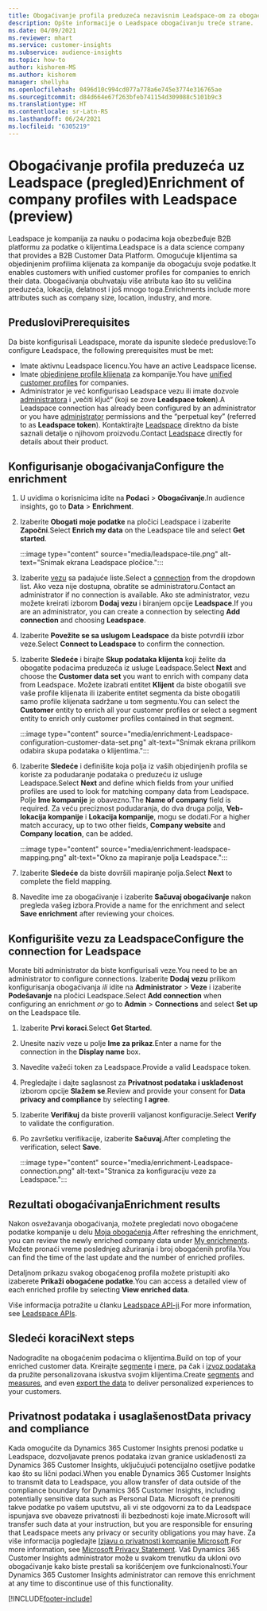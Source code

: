 ```yaml
---
title: Obogaćivanje profila preduzeća nezavisnim Leadspace-om za obogaćivanje
description: Opšte informacije o Leadspace obogaćivanju treće strane.
ms.date: 04/09/2021
ms.reviewer: mhart
ms.service: customer-insights
ms.subservice: audience-insights
ms.topic: how-to
author: kishorem-MS
ms.author: kishorem
manager: shellyha
ms.openlocfilehash: 0496d10c994cd077a778a6e745e3774e316765ae
ms.sourcegitcommit: d84d664e67f263bfeb741154d309088c5101b9c3
ms.translationtype: HT
ms.contentlocale: sr-Latn-RS
ms.lasthandoff: 06/24/2021
ms.locfileid: "6305219"
---
```

# <a name="enrichment-of-company-profiles-with-leadspace-preview"></a><span data-ttu-id="d3ee7-103">Obogaćivanje profila preduzeća uz Leadspace (pregled)</span><span class="sxs-lookup"><span data-stu-id="d3ee7-103">Enrichment of company profiles with Leadspace (preview)</span></span>

<span data-ttu-id="d3ee7-104">Leadspace je kompanija za nauku o podacima koja obezbeđuje B2B platformu za podatke o klijentima.</span><span class="sxs-lookup"><span data-stu-id="d3ee7-104">Leadspace is a data science company that provides a B2B Customer Data Platform.</span></span> <span data-ttu-id="d3ee7-105">Omogućuje klijentima sa objedinjenim profilima klijenata za kompanije da obogaćuju svoje podatke.</span><span class="sxs-lookup"><span data-stu-id="d3ee7-105">It enables customers with unified customer profiles for companies to enrich their data.</span></span> <span data-ttu-id="d3ee7-106">Obogaćivanja obuhvataju više atributa kao što su veličina preduzeća, lokacija, delatnost i još mnogo toga.</span><span class="sxs-lookup"><span data-stu-id="d3ee7-106">Enrichments include more attributes such as company size, location, industry, and more.</span></span>

## <a name="prerequisites"></a><span data-ttu-id="d3ee7-107">Preduslovi</span><span class="sxs-lookup"><span data-stu-id="d3ee7-107">Prerequisites</span></span>

<span data-ttu-id="d3ee7-108">Da biste konfigurisali Leadspace, morate da ispunite sledeće preduslove:</span><span class="sxs-lookup"><span data-stu-id="d3ee7-108">To configure Leadspace, the following prerequisites must be met:</span></span>

- <span data-ttu-id="d3ee7-109">Imate aktivnu Leadspace licencu.</span><span class="sxs-lookup"><span data-stu-id="d3ee7-109">You have an active Leadspace license.</span></span>
- <span data-ttu-id="d3ee7-110">Imate [objedinjene profile klijenata](customer-profiles.md) za kompanije.</span><span class="sxs-lookup"><span data-stu-id="d3ee7-110">You have [unified customer profiles](customer-profiles.md) for companies.</span></span>
- <span data-ttu-id="d3ee7-111">Administrator je već konfigurisao Leadspace vezu ili imate dozvole [administratora](permissions.md#administrator) i „večiti ključ“ (koji se zove **Leadspace token**).</span><span class="sxs-lookup"><span data-stu-id="d3ee7-111">A Leadspace connection has already been configured by an administrator or you have [administrator](permissions.md#administrator) permissions and the “perpetual key” (referred to as **Leadspace token**).</span></span> <span data-ttu-id="d3ee7-112">Kontaktirajte [Leadspace](https://www.leadspace.com/products/leadspace-on-demand/) direktno da biste saznali detalje o njihovom proizvodu.</span><span class="sxs-lookup"><span data-stu-id="d3ee7-112">Contact [Leadspace](https://www.leadspace.com/products/leadspace-on-demand/) directly for details about their product.</span></span>

## <a name="configure-the-enrichment"></a><span data-ttu-id="d3ee7-113">Konfigurisanje obogaćivanja</span><span class="sxs-lookup"><span data-stu-id="d3ee7-113">Configure the enrichment</span></span>

1. <span data-ttu-id="d3ee7-114">U uvidima o korisnicima idite na **Podaci** > **Obogaćivanje**.</span><span class="sxs-lookup"><span data-stu-id="d3ee7-114">In audience insights, go to **Data** > **Enrichment**.</span></span>

1. <span data-ttu-id="d3ee7-115">Izaberite **Obogati moje podatke** na pločici Leadspace i izaberite **Započni**.</span><span class="sxs-lookup"><span data-stu-id="d3ee7-115">Select **Enrich my data** on the Leadspace tile and select **Get started**.</span></span>

   :::image type="content" source="media/leadspace-tile.png" alt-text="Snimak ekrana Leadspace pločice.":::

1. <span data-ttu-id="d3ee7-117">Izaberite [vezu](connections.md) sa padajuće liste.</span><span class="sxs-lookup"><span data-stu-id="d3ee7-117">Select a [connection](connections.md) from the dropdown list.</span></span> <span data-ttu-id="d3ee7-118">Ako veza nije dostupna, obratite se administratoru.</span><span class="sxs-lookup"><span data-stu-id="d3ee7-118">Contact an administrator if no connection is available.</span></span> <span data-ttu-id="d3ee7-119">Ako ste administrator, vezu možete kreirati izborom **Dodaj vezu** i biranjem opcije **Leadspace**.</span><span class="sxs-lookup"><span data-stu-id="d3ee7-119">If you are an administrator, you can create a connection by selecting **Add connection** and choosing **Leadspace**.</span></span> 

1. <span data-ttu-id="d3ee7-120">Izaberite **Povežite se sa uslugom Leadspace** da biste potvrdili izbor veze.</span><span class="sxs-lookup"><span data-stu-id="d3ee7-120">Select **Connect to Leadspace** to confirm the connection.</span></span>

1. <span data-ttu-id="d3ee7-121">Izaberite **Sledeće** i birajte **Skup podataka klijenta** koji želite da obogatite podacima preduzeća iz usluge Leadspace.</span><span class="sxs-lookup"><span data-stu-id="d3ee7-121">Select **Next** and choose the **Customer data set** you want to enrich with company data from Leadspace.</span></span> <span data-ttu-id="d3ee7-122">Možete izabrati entitet **Klijent** da biste obogatili sve vaše profile klijenata ili izaberite entitet segmenta da biste obogatili samo profile klijenata sadržane u tom segmentu.</span><span class="sxs-lookup"><span data-stu-id="d3ee7-122">You can select the **Customer** entity to enrich all your customer profiles or select a segment entity to enrich only customer profiles contained in that segment.</span></span>

    :::image type="content" source="media/enrichment-Leadspace-configuration-customer-data-set.png" alt-text="Snimak ekrana prilikom odabira skupa podataka o klijentima.":::

1. <span data-ttu-id="d3ee7-124">Izaberite **Sledeće** i definišite koja polja iz vaših objedinjenih profila se koriste za podudaranje podataka o preduzeću iz usluge Leadspace.</span><span class="sxs-lookup"><span data-stu-id="d3ee7-124">Select **Next** and define which fields from your unified profiles are used to look for matching company data from Leadspace.</span></span> <span data-ttu-id="d3ee7-125">Polje **Ime kompanije** je obavezno.</span><span class="sxs-lookup"><span data-stu-id="d3ee7-125">The **Name of company** field is required.</span></span> <span data-ttu-id="d3ee7-126">Za veću preciznost podudaranja, do dva druga polja, **Veb-lokacija kompanije** i **Lokacija kompanije**, mogu se dodati.</span><span class="sxs-lookup"><span data-stu-id="d3ee7-126">For a higher match accuracy, up to two other fields, **Company website** and **Company location**, can be added.</span></span>

   :::image type="content" source="media/enrichment-leadspace-mapping.png" alt-text="Okno za mapiranje polja Leadspace.":::

1. <span data-ttu-id="d3ee7-128">Izaberite **Sledeće** da biste dovršili mapiranje polja.</span><span class="sxs-lookup"><span data-stu-id="d3ee7-128">Select **Next** to complete the field mapping.</span></span>

1. <span data-ttu-id="d3ee7-129">Navedite ime za obogaćivanje i izaberite **Sačuvaj obogaćivanje** nakon pregleda vašeg izbora.</span><span class="sxs-lookup"><span data-stu-id="d3ee7-129">Provide a name for the enrichment and select **Save enrichment** after reviewing your choices.</span></span>


## <a name="configure-the-connection-for-leadspace"></a><span data-ttu-id="d3ee7-130">Konfigurišite vezu za Leadspace</span><span class="sxs-lookup"><span data-stu-id="d3ee7-130">Configure the connection for Leadspace</span></span> 

<span data-ttu-id="d3ee7-131">Morate biti administrator da biste konfigurisali veze.</span><span class="sxs-lookup"><span data-stu-id="d3ee7-131">You need to be an administrator to configure connections.</span></span> <span data-ttu-id="d3ee7-132">Izaberite **Dodaj vezu** prilikom konfigurisanja obogaćivanja *ili* idite na **Administrator** > **Veze** i izaberite **Podešavanje** na pločici Leadspace.</span><span class="sxs-lookup"><span data-stu-id="d3ee7-132">Select **Add connection** when configuring an enrichment *or* go to **Admin** > **Connections** and select **Set up** on the Leadspace tile.</span></span>

1. <span data-ttu-id="d3ee7-133">Izaberite **Prvi koraci**.</span><span class="sxs-lookup"><span data-stu-id="d3ee7-133">Select **Get Started**.</span></span> 

1. <span data-ttu-id="d3ee7-134">Unesite naziv veze u polje **Ime za prikaz**.</span><span class="sxs-lookup"><span data-stu-id="d3ee7-134">Enter a name for the connection in the **Display name** box.</span></span>

1. <span data-ttu-id="d3ee7-135">Navedite važeći token za Leadspace.</span><span class="sxs-lookup"><span data-stu-id="d3ee7-135">Provide a valid Leadspace token.</span></span>

1. <span data-ttu-id="d3ee7-136">Pregledajte i dajte saglasnost za **Privatnost podataka i usklađenost** izborom opcije **Slažem se**.</span><span class="sxs-lookup"><span data-stu-id="d3ee7-136">Review and provide your consent for **Data privacy and compliance** by selecting **I agree**.</span></span>

1. <span data-ttu-id="d3ee7-137">Izaberite **Verifikuj** da biste proverili valjanost konfiguracije.</span><span class="sxs-lookup"><span data-stu-id="d3ee7-137">Select **Verify** to validate the configuration.</span></span>

1. <span data-ttu-id="d3ee7-138">Po završetku verifikacije, izaberite **Sačuvaj**.</span><span class="sxs-lookup"><span data-stu-id="d3ee7-138">After completing the verification, select **Save**.</span></span>
   
   :::image type="content" source="media/enrichment-Leadspace-connection.png" alt-text="Stranica za konfiguraciju veze za Leadspace.":::

## <a name="enrichment-results"></a><span data-ttu-id="d3ee7-140">Rezultati obogaćivanja</span><span class="sxs-lookup"><span data-stu-id="d3ee7-140">Enrichment results</span></span>

<span data-ttu-id="d3ee7-141">Nakon osvežavanja obogaćivanja, možete pregledati novo obogaćene podatke kompanije u delu [Moja obogaćenja](enrichment-hub.md).</span><span class="sxs-lookup"><span data-stu-id="d3ee7-141">After refreshing the enrichment, you can review the newly enriched company data under [My enrichments](enrichment-hub.md).</span></span> <span data-ttu-id="d3ee7-142">Možete pronaći vreme poslednjeg ažuriranja i broj obogaćenih profila.</span><span class="sxs-lookup"><span data-stu-id="d3ee7-142">You can find the time of the last update and the number of enriched profiles.</span></span>

<span data-ttu-id="d3ee7-143">Detaljnom prikazu svakog obogaćenog profila možete pristupiti ako izaberete **Prikaži obogaćene podatke**.</span><span class="sxs-lookup"><span data-stu-id="d3ee7-143">You can access a detailed view of each enriched profile by selecting **View enriched data**.</span></span>

<span data-ttu-id="d3ee7-144">Više informacija potražite u članku [Leadspace API-ji](https://support.leadspace.com/hc/en-us/sections/201997649-API).</span><span class="sxs-lookup"><span data-stu-id="d3ee7-144">For more information, see [Leadspace APIs](https://support.leadspace.com/hc/en-us/sections/201997649-API).</span></span>

## <a name="next-steps"></a><span data-ttu-id="d3ee7-145">Sledeći koraci</span><span class="sxs-lookup"><span data-stu-id="d3ee7-145">Next steps</span></span>

<span data-ttu-id="d3ee7-146">Nadogradite na obogaćenim podacima o klijentima.</span><span class="sxs-lookup"><span data-stu-id="d3ee7-146">Build on top of your enriched customer data.</span></span> <span data-ttu-id="d3ee7-147">Kreirajte [segmente](segments.md) i [mere](measures.md), pa čak i [izvoz podataka](export-destinations.md) da pružite personalizovana iskustva svojim klijentima.</span><span class="sxs-lookup"><span data-stu-id="d3ee7-147">Create [segments](segments.md) and [measures](measures.md), and even [export the data](export-destinations.md) to deliver personalized experiences to your customers.</span></span>

## <a name="data-privacy-and-compliance"></a><span data-ttu-id="d3ee7-148">Privatnost podataka i usaglašenost</span><span class="sxs-lookup"><span data-stu-id="d3ee7-148">Data privacy and compliance</span></span>

<span data-ttu-id="d3ee7-149">Kada omogućite da Dynamics 365 Customer Insights prenosi podatke u Leadspace, dozvoljavate prenos podataka izvan granice usklađenosti za Dynamics 365 Customer Insights, uključujući potencijalno osetljive podatke kao što su lični podaci.</span><span class="sxs-lookup"><span data-stu-id="d3ee7-149">When you enable Dynamics 365 Customer Insights to transmit data to Leadspace, you allow transfer of data outside of the compliance boundary for Dynamics 365 Customer Insights, including potentially sensitive data such as Personal Data.</span></span> <span data-ttu-id="d3ee7-150">Microsoft će prenositi takve podatke po vašem uputstvu, ali vi ste odgovorni za to da Leadspace ispunjava sve obaveze privatnosti ili bezbednosti koje imate.</span><span class="sxs-lookup"><span data-stu-id="d3ee7-150">Microsoft will transfer such data at your instruction, but you are responsible for ensuring that Leadspace meets any privacy or security obligations you may have.</span></span> <span data-ttu-id="d3ee7-151">Za više informacija pogledajte [Izjavu o privatnosti kompanije Microsoft](https://go.microsoft.com/fwlink/?linkid=396732).</span><span class="sxs-lookup"><span data-stu-id="d3ee7-151">For more information, see [Microsoft Privacy Statement](https://go.microsoft.com/fwlink/?linkid=396732).</span></span>
<span data-ttu-id="d3ee7-152">Vaš Dynamics 365 Customer Insights administrator može u svakom trenutku da ukloni ovo obogaćivanje kako biste prestali sa korišćenjem ove funkcionalnosti.</span><span class="sxs-lookup"><span data-stu-id="d3ee7-152">Your Dynamics 365 Customer Insights administrator can remove this enrichment at any time to discontinue use of this functionality.</span></span>


[!INCLUDE[footer-include](../includes/footer-banner.md)]
